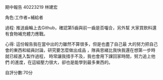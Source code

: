 期中報告 40223219 林建宏

角色:工作者+補給者

過程:
     推送齒輪上去Github，確認第5齒與前一齒是否囓合，另外幫      大家買飲料還有食物補充體力應戰。

心得:
     這份報告我在當中出的力雖然不算很多，但是也盡了自己最       大的努力把自己會的東西和組員討論，研究要怎麼做出成品       ，隊員思緒比我快我還在想第一步時就已經進入製作過程，       時常讓我措手不及，我也會用下課回家時間，努力追上他們       的進度，在這組壓力很大，卻也是能學到最多東西的。

自評分數:70分